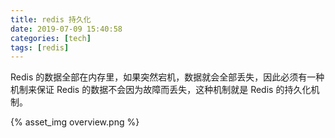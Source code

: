 ```yaml
---
title: redis 持久化
date: 2019-07-09 15:40:58
categories: [tech]
tags: [redis]
---
```


Redis 的数据全部在内存里，如果突然宕机，数据就会全部丢失，因此必须有一种机制来保证 Redis 的数据不会因为故障而丢失，这种机制就是 Redis 的持久化机制。
<escape><!-- more --></escape>

{% asset_img overview.png %}
